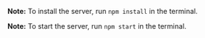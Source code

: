 **Note:** To install the server, run `npm install` in the terminal.

**Note:** To start the server, run `npm start` in the terminal.
